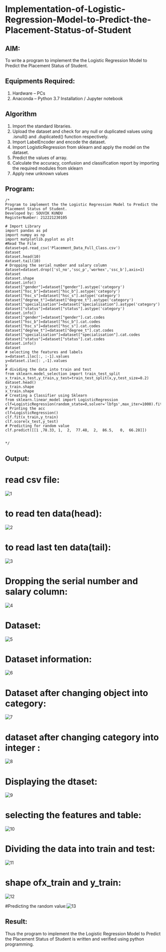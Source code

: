 # Implementation-of-Logistic-Regression-Model-to-Predict-the-Placement-Status-of-Student

## AIM:
To write a program to implement the the Logistic Regression Model to Predict the Placement Status of Student.

## Equipments Required:
1. Hardware – PCs
2. Anaconda – Python 3.7 Installation / Jupyter notebook

## Algorithm
1. Import the standard libraries.
2. Upload the dataset and check for any null or duplicated values using .isnull() and .duplicated() function respectively.
3. Import LabelEncoder and encode the dataset.
4. Import LogisticRegression from sklearn and apply the model on the dataset. 
5. Predict the values of array.
6. Calculate the accuracy, confusion and classification report by importing the required modules from sklearn
7. Apply new unknown values

## Program:
```
/*
Program to implement the the Logistic Regression Model to Predict the Placement Status of Student.
Developed by: SOUVIK KUNDU 
RegisterNumber: 212221230105

# Import Library
import pandas as pd
import numpy as np
import matplotlib.pyplot as plt
#Read The File
dataset=pd.read_csv('Placement_Data_Full_Class.csv')
dataset
dataset.head(10)
dataset.tail(10)
# Dropping the serial number and salary column
dataset=dataset.drop(['sl_no','ssc_p','workex','ssc_b'],axis=1)
dataset
dataset.shape
dataset.info()
dataset["gender"]=dataset["gender"].astype('category')
dataset["hsc_b"]=dataset["hsc_b"].astype('category')
dataset["hsc_s"]=dataset["hsc_s"].astype('category')
dataset["degree_t"]=dataset["degree_t"].astype('category')
dataset["specialisation"]=dataset["specialisation"].astype('category')
dataset["status"]=dataset["status"].astype('category')
dataset.info()
dataset["gender"]=dataset["gender"].cat.codes
dataset["hsc_b"]=dataset["hsc_b"].cat.codes
dataset["hsc_s"]=dataset["hsc_s"].cat.codes
dataset["degree_t"]=dataset["degree_t"].cat.codes
dataset["specialisation"]=dataset["specialisation"].cat.codes
dataset["status"]=dataset["status"].cat.codes
dataset.info()
dataset
# selecting the features and labels
x=dataset.iloc[:, :-1].values
y=dataset.iloc[: ,-1].values
y
# dividing the data into train and test
from sklearn.model_selection import train_test_split
x_train,x_test,y_train,y_test=train_test_split(x,y,test_size=0.2)
dataset.head()
y_train.shape
x_train.shape
# Creating a Classifier using Sklearn
from sklearn.linear_model import LogisticRegression
clf=LogisticRegression(random_state=0,solver='lbfgs',max_iter=1000).fit(x_train,y_train)
# Printing the acc
clf=LogisticRegression()
clf.fit(x_train,y_train)
clf.score(x_test,y_test)
# Predicting for random value
clf.predict([[1	,78.33,	1,	2,	77.48,	2,	86.5,	0,	66.28]])


*/
```
## Output:

# read csv file:
![1](https://github.com/souvik798/Implementation-of-Logistic-Regression-Model-to-Predict-the-Placement-Status-of-Student/assets/94752764/3ac53963-a59a-4b58-b7c6-d71c394ac16e)

# to read ten data(head):
![2](https://github.com/souvik798/Implementation-of-Logistic-Regression-Model-to-Predict-the-Placement-Status-of-Student/assets/94752764/64b27700-8267-4f83-8159-d96770f31a7a)

# to read last ten data(tail):
![3](https://github.com/souvik798/Implementation-of-Logistic-Regression-Model-to-Predict-the-Placement-Status-of-Student/assets/94752764/29d60e3e-2f56-4d5c-8212-40cb6dba69f7)

# Dropping the serial number and salary column:
![4](https://github.com/souvik798/Implementation-of-Logistic-Regression-Model-to-Predict-the-Placement-Status-of-Student/assets/94752764/039bec45-7b14-4d70-b8f2-a535f4a51546)

# Dataset:
![5](https://github.com/souvik798/Implementation-of-Logistic-Regression-Model-to-Predict-the-Placement-Status-of-Student/assets/94752764/067e105b-da36-4fad-b2ce-677858ecc584)

# Dataset information:
![6](https://github.com/souvik798/Implementation-of-Logistic-Regression-Model-to-Predict-the-Placement-Status-of-Student/assets/94752764/8bf30832-fa2b-4c61-be02-68b98159b2e8)

# Dataset after changing object into category:
![7](https://github.com/souvik798/Implementation-of-Logistic-Regression-Model-to-Predict-the-Placement-Status-of-Student/assets/94752764/4820752c-462f-4dd4-aa67-fb9c87ee49cf)

# dataset after changing category into integer :
![8](https://github.com/souvik798/Implementation-of-Logistic-Regression-Model-to-Predict-the-Placement-Status-of-Student/assets/94752764/4cd7d93b-8198-4f5a-bc1e-b1836921d735)

# Displaying the dtaset:
![9](https://github.com/souvik798/Implementation-of-Logistic-Regression-Model-to-Predict-the-Placement-Status-of-Student/assets/94752764/0eaa3641-6b03-4027-9da1-dc170364c9a3)

# selecting the  features and table:
![10](https://github.com/souvik798/Implementation-of-Logistic-Regression-Model-to-Predict-the-Placement-Status-of-Student/assets/94752764/ad011149-eadd-40ce-b4be-e69b6de69fab)

# Dividing the data into train and test:
![11](https://github.com/souvik798/Implementation-of-Logistic-Regression-Model-to-Predict-the-Placement-Status-of-Student/assets/94752764/900fe613-4493-488d-92bc-2e19f9d11993)

# shape ofx_train and y_train:
![12](https://github.com/souvik798/Implementation-of-Logistic-Regression-Model-to-Predict-the-Placement-Status-of-Student/assets/94752764/08698371-7b8b-46bf-8144-d86b64ca3484)

#Predicting the random value:![13](https://github.com/souvik798/Implementation-of-Logistic-Regression-Model-to-Predict-the-Placement-Status-of-Student/assets/94752764/b64bbba5-dd8d-45c0-a8f7-095e8424de67)

## Result:
Thus the program to implement the the Logistic Regression Model to Predict the Placement Status of Student is written and verified using python programming.
